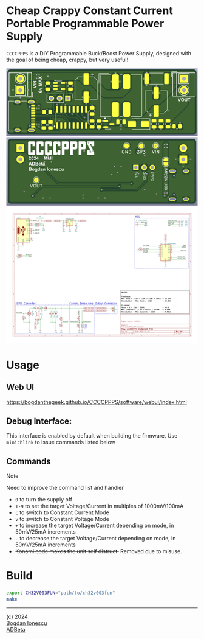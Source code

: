 # Cheap Crappy Constant Current Portable Programmable Power Supply 

`CCCCPPPS` is a DIY Programmable Buck/Boost Power Supply, designed with the goal
of being cheap, crappy, but very useful!  

![PCB_Front](/PCB/MkII/Front.png)  
![PCB_Back](/PCB/MkII/Back.png)  
![PCB_Schem](/PCB/MkII/Schematic.png)  

# Usage
## Web UI
https://bogdanthegeek.github.io/CCCCPPPS/software/webui/index.html
## Debug Interface:
This interface is enabled by default when building the firmware. Use `minichlink`
to issue commands listed below


## Commands
> [!NOTE]
> Need to improve the command list and handler

- `0` to turn the supply off
- `1-9` to set the target Voltage/Current in multiples of 1000mV/100mA
- `c` to switch to Constant Current Mode 
- `v` to switch to Constant Voltage Mode
- `+` to increase the target Voltage/Current depending on mode, in 50mV/25mA increments
- `-` to decrease the target Voltage/Current depending on mode, in 50mV/25mA increments
- ~~Konami code makes the unit self distruct.~~ Removed due to misuse.

# Build
```sh
export CH32V003FUN="path/to/ch32v003fun"
make
```

----
(c) 2024  
[Bogdan Ionescu](https://github.com/BogdanTheGeek)  
[ADBeta](https://github.com/ADBeta)  
